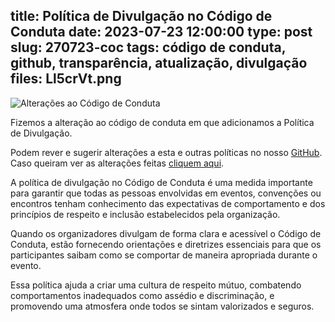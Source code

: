 title: Política de Divulgação no Código de Conduta
date: 2023-07-23 12:00:00
type: post
slug: 270723-coc
tags: código de conduta, github, transparência, atualização, divulgação
files: Ll5crVt.png
---

![Alterações ao Código de Conduta](Ll5crVt.png)

Fizemos a alteração ao código de conduta em que adicionamos a Política de Divulgação.

Podem rever e sugerir alterações a esta e outras políticas no nosso [GitHub](https://github.com/ConHubPT/conhub.pt). Caso queiram ver as alterações feitas [cliquem aqui](https://github.com/ConHubPT/conhub.pt/commit/18750f0d780bdfa8f2e93fd8cd51d4d11f0d6594).

A política de divulgação no Código de Conduta é uma medida importante para garantir que todas
as pessoas envolvidas em eventos, convenções ou encontros tenham conhecimento das expectativas
de comportamento e dos princípios de respeito e inclusão estabelecidos pela organização.

Quando os organizadores divulgam de forma clara e acessível o Código de Conduta, estão fornecendo orientações
e diretrizes essenciais para que os participantes saibam como se comportar de maneira apropriada durante o evento.

Essa política ajuda a criar uma cultura de respeito mútuo, combatendo comportamentos inadequados como
assédio e discriminação, e promovendo uma atmosfera onde todos se sintam valorizados e seguros.
